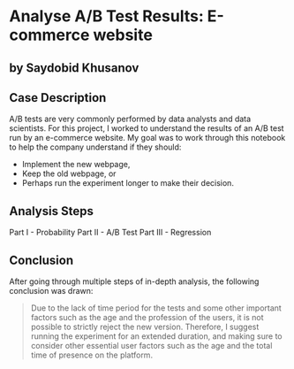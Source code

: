 # Analyse A/B Test Results: E-commerce website
## by Saydobid Khusanov
## Case Description
A/B tests are very commonly performed by data analysts and data scientists. For this project, I worked to understand the results of an A/B test run by an e-commerce website. 
My goal was to work through this notebook to help the company understand if they should:

* Implement the new webpage,
* Keep the old webpage, or
* Perhaps run the experiment longer to make their decision.

## Analysis Steps
Part I - Probability
Part II - A/B Test
Part III - Regression

## Conclusion
After going through multiple steps of in-depth analysis, the following conclusion was drawn:
>Due to the lack of time period for the tests and some other important factors such as the age and the profession of the users, it is not possible to strictly reject the new version.
>Therefore, I suggest running the experiment for an extended duration, and making sure to consider other essential user factors such as the age and the total time of presence on the platform.
